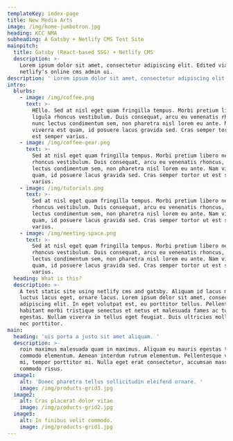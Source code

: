 ```yaml
---
templateKey: index-page
title: New Media Arts
image: /img/home-jumbotron.jpg
heading: KCC NMA
subheading: A Gatsby + Netlify CMS Test Site
mainpitch:
  title: Gatsby (React-based SSG) + Netlify CMS
  description: >-
    Lorem ipsum dolor sit amet, consectetur adipiscing elit. Edited via
    netlify's online cms admin ui.
description: ' Lorem ipsum dolor sit amet, consectetur adipiscing elit. '
intro:
  blurbs:
    - image: /img/coffee.png
      text: >-
        HEllo. Sed at nisl eget quam fringilla tempus. Morbi pretium libero nec
        ligula rhoncus vestibulum. Duis consequat, arcu eu venenatis rhoncus,
        nunc lectus condimentum sem, non pharetra nisl lorem eu ante. Nam
        viverra est quam, id posuere lacus gravida sed. Cras semper tortor ut
        est semper varius.
    - image: /img/coffee-gear.png
      text: >-
        Sed at nisl eget quam fringilla tempus. Morbi pretium libero nec ligula
        rhoncus vestibulum. Duis consequat, arcu eu venenatis rhoncus, nunc
        lectus condimentum sem, non pharetra nisl lorem eu ante. Nam viverra est
        quam, id posuere lacus gravida sed. Cras semper tortor ut est semper
        varius.
    - image: /img/tutorials.png
      text: >-
        Sed at nisl eget quam fringilla tempus. Morbi pretium libero nec ligula
        rhoncus vestibulum. Duis consequat, arcu eu venenatis rhoncus, nunc
        lectus condimentum sem, non pharetra nisl lorem eu ante. Nam viverra est
        quam, id posuere lacus gravida sed. Cras semper tortor ut est semper
        varius.
    - image: /img/meeting-space.png
      text: >-
        Sed at nisl eget quam fringilla tempus. Morbi pretium libero nec ligula
        rhoncus vestibulum. Duis consequat, arcu eu venenatis rhoncus, nunc
        lectus condimentum sem, non pharetra nisl lorem eu ante. Nam viverra est
        quam, id posuere lacus gravida sed. Cras semper tortor ut est semper
        varius.
  heading: What is this?
  description: >-
    A test static site using netlify cms and gatsby. Aliquam id lacus mattis,
    luctus lacus eget, ornare lacus. Lorem ipsum dolor sit amet, consectetur
    adipiscing elit. In eget volutpat est, eu porttitor tellus. Pellentesque
    habitant morbi tristique senectus et netus et malesuada fames ac turpis
    egestas. Nullam viverra in tellus eget feugiat. Duis ultricies mollis velit
    nec porttitor. 
main:
  heading: 'uis porta a justo sit amet aliquam. '
  description: >-
    roin maximus malesuada quam in maximus. Aliquam eu mauris egestas tellus
    commodo elementum. Aenean interdum rutrum elementum. Pellentesque vel luctus
    mi, tempor porttitor mi. Nulla eget erat consectetur, accumsan massa ac,
    commodo risus. 
  image1:
    alt: 'Donec pharetra tellus sollicitudin eleifend ornare. '
    image: /img/products-grid3.jpg
  image2:
    alt: Cras placerat dolor vitae
    image: /img/products-grid2.jpg
  image3:
    alt: In finibus velit commodo.
    image: /img/products-grid1.jpg
---
```



